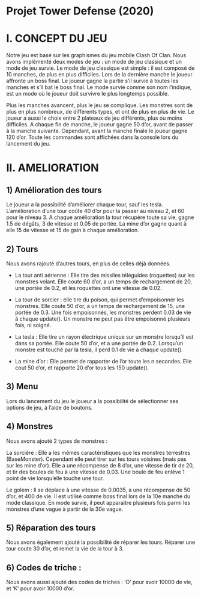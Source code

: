 # Projet Tower Defense (2020)

# I. CONCEPT DU JEU

Notre jeu est basé sur les graphismes du jeu mobile Clash Of Clan.
Nous avons implémenté deux modes de jeu : un mode de jeu classique et un mode de jeu survie.
Le mode de jeu classique est simple : il est composé de 10 manches, de plus en plus difficiles.
Lors de la dernière manche le joueur affronte un boss final.
Le joueur gagne la partie s’il survie à toutes les manches et s’il bat le boss final.
Le mode survie comme son nom l’indique, est un mode où le joueur doit survivre le plus longtemps possible.


Plus les manches avancent, plus le jeu se complique.
Les monstres sont de plus en plus nombreux, de différents types, et ont de plus en plus de vie.
Le joueur a aussi le choix entre 2 plateaux de jeu différents, plus ou moins difficiles.
A chaque fin de manche, le joueur gagne 50 d’or, avant de passer à la manche suivante.
Cependant, avant la manche finale le joueur gagne 120 d’or.
Toute les commandes sont affichées dans la console lors du lancement du jeu.


# II. AMELIORATION

## 1)	Amélioration des tours
Le joueur a la possibilité d’améliorer chaque tour, sauf les tesla.
L’amélioration d’une tour coûte 40 d’or pour la passer au niveau 2, et 60 pour le niveau 3.
A chaque amélioration la tour récupère toute sa vie, gagne 1.5 de dégâts, 3 de vitesse et 0.05 de portée.
La mine d’or gagne quant à elle 15 de vitesse et 15 de gain à chaque amélioration.

## 2)	Tours
Nous avons rajouté d’autres tours, en plus de celles déjà données.

- La tour anti aérienne : Elle tire des missiles téléguides (roquettes) sur les monstres volant.
Elle coute 60 d’or, a un temps de rechargement de 20, une portée de 0.2, et les roquettes ont une vitesse de 0.02.

- La tour de sorcier : elle tire du poison, qui permet d’empoisonner les monstres.
Elle coute 50 d’or, a un temps de rechargement de 15, une portée de 0.3.
Une fois empoisonnés, les monstres perdent 0.03 de vie à chaque update().
Un monstre ne peut pas être empoisonné plusieurs fois, ni soigné.

- La tesla : Elle tire un rayon électrique unique sur un monstre lorsqu’il est dans sa portée.
Elle coute 50 d’or, et a une portée de 0.2. Lorsqu’un monstre est touché par la tesla, il perd 0.1 de vie à chaque update().

- La mine d’or : Elle permet de rapporter de l’or toute les n secondes.
Elle cout 50 d’or, et rapporte 20 d’or tous les 150 update().

## 3)	Menu
Lors du lancement du jeu le joueur a la possibilité de sélectionner ses options de jeu, à l’aide de boutons.

## 4)	Monstres
Nous avons ajouté 2 types de monstres :

La sorcière : Elle a les mêmes caractéristiques que les monstres terrestres (BaseMonster).
Cependant elle peut tirer sur les tours voisines (mais pas sur les mine d’or).
Elle a une récompense de 8 d’or, une vitesse de tir de 20, et tir des boules de feu à une vitesse de 0.03.
Une boule de feu enlève 1 point de vie lorsqu’elle touche une tour.


Le golem : Il se déplace à une vitesse de 0.0035, a une récompense de 50 d’or, et 400 de vie.
Il est utilisé comme boss final lors de la 10e manche du mode classique.
En mode survie, il peut apparaitre plusieurs fois parmi les monstres d’une vague à partir de la 30e vague.

## 5)	Réparation des tours
Nous avons également ajouté la possibilité de réparer les tours.
Réparer une tour coute 30 d’or, et remet la vie de la tour à 3.

## 6)	Codes de triche :
Nous avons aussi ajouté des codes de triches :
‘O’ pour avoir 10000 de vie, et ‘K’ pour avoir 10000 d’or.

